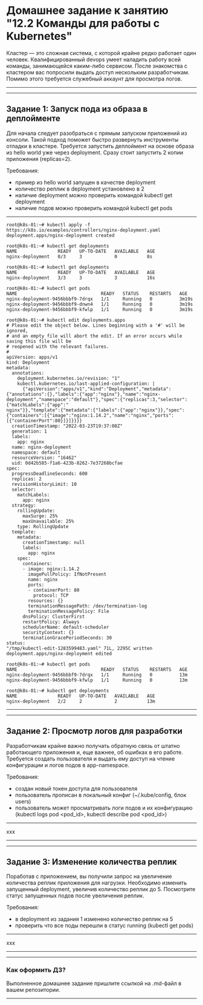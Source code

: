 # Домашнее задание к занятию "12.2 Команды для работы с Kubernetes"
Кластер — это сложная система, с которой крайне редко работает один человек. Квалифицированный devops умеет наладить работу всей команды, занимающейся каким-либо сервисом.
После знакомства с кластером вас попросили выдать доступ нескольким разработчикам. Помимо этого требуется служебный аккаунт для просмотра логов.

---
---
## Задание 1: Запуск пода из образа в деплойменте
Для начала следует разобраться с прямым запуском приложений из консоли. Такой подход поможет быстро развернуть инструменты отладки в кластере. Требуется запустить деплоймент на основе образа из hello world уже через deployment. Сразу стоит запустить 2 копии приложения (replicas=2). 

Требования:
 * пример из hello world запущен в качестве deployment
 * количество реплик в deployment установлено в 2
 * наличие deployment можно проверить командой kubectl get deployment
 * наличие подов можно проверить командой kubectl get pods
---
```
root@k8s-01:~# kubectl apply -f https://k8s.io/examples/controllers/nginx-deployment.yaml
deployment.apps/nginx-deployment created
```
```
root@k8s-01:~# kubectl get deployments
NAME               READY   UP-TO-DATE   AVAILABLE   AGE
nginx-deployment   0/3     3            0           8s
```
```
root@k8s-01:~# kubectl get deployments
NAME               READY   UP-TO-DATE   AVAILABLE   AGE
nginx-deployment   3/3     3            3           16s
```
```
root@k8s-01:~# kubectl get pods
NAME                               READY   STATUS    RESTARTS   AGE
nginx-deployment-9456bbbf9-7drqx   1/1     Running   0          3m19s
nginx-deployment-9456bbbf9-dnwn4   1/1     Running   0          3m19s
nginx-deployment-9456bbbf9-kfwlp   1/1     Running   0          3m19s
```
```
root@k8s-01:~# kubectl edit deployments.apps
# Please edit the object below. Lines beginning with a '#' will be ignored,
# and an empty file will abort the edit. If an error occurs while saving this file will be
# reopened with the relevant failures.
#
apiVersion: apps/v1
kind: Deployment
metadata:
  annotations:
    deployment.kubernetes.io/revision: "1"
    kubectl.kubernetes.io/last-applied-configuration: |
      {"apiVersion":"apps/v1","kind":"Deployment","metadata":{"annotations":{},"labels":{"app":"nginx"},"name":"nginx-deployment","namespace":"default"},"spec":{"replicas":3,"selector":{"matchLabels":{"app":"
nginx"}},"template":{"metadata":{"labels":{"app":"nginx"}},"spec":{"containers":[{"image":"nginx:1.14.2","name":"nginx","ports":[{"containerPort":80}]}]}}}}
  creationTimestamp: "2022-03-23T19:37:08Z"
  generation: 1
  labels:
    app: nginx
  name: nginx-deployment
  namespace: default
  resourceVersion: "16462"
  uid: 0d42b585-f1a6-423b-8262-7e37268bcfae
spec:
  progressDeadlineSeconds: 600
  replicas: 2
  revisionHistoryLimit: 10
  selector:
    matchLabels:
      app: nginx
  strategy:
    rollingUpdate:
      maxSurge: 25%
      maxUnavailable: 25%
    type: RollingUpdate
  template:
    metadata:
      creationTimestamp: null
      labels:
        app: nginx
    spec:
      containers:
      - image: nginx:1.14.2
        imagePullPolicy: IfNotPresent
        name: nginx
        ports:
        - containerPort: 80
          protocol: TCP
        resources: {}
        terminationMessagePath: /dev/termination-log
        terminationMessagePolicy: File
      dnsPolicy: ClusterFirst
      restartPolicy: Always
      schedulerName: default-scheduler
      securityContext: {}
      terminationGracePeriodSeconds: 30
status:
"/tmp/kubectl-edit-1283599483.yaml" 71L, 2295C written                                                                                                                              
deployment.apps/nginx-deployment edited
```
```
root@k8s-01:~# kubectl get pods
NAME                               READY   STATUS    RESTARTS   AGE
nginx-deployment-9456bbbf9-7drqx   1/1     Running   0          13m
nginx-deployment-9456bbbf9-kfwlp   1/1     Running   0          13m
```  
```
root@k8s-01:~# kubectl get deployments
NAME               READY   UP-TO-DATE   AVAILABLE   AGE
nginx-deployment   2/2     2            2           13m
```
---
---
## Задание 2: Просмотр логов для разработки
Разработчикам крайне важно получать обратную связь от штатно работающего приложения и, еще важнее, об ошибках в его работе. 
Требуется создать пользователя и выдать ему доступ на чтение конфигурации и логов подов в app-namespace.

Требования: 
 * создан новый токен доступа для пользователя
 * пользователь прописан в локальный конфиг (~/.kube/config, блок users)
 * пользователь может просматривать логи подов и их конфигурацию (kubectl logs pod <pod_id>, kubectl describe pod <pod_id>)
---
xxx

---
---
## Задание 3: Изменение количества реплик 
Поработав с приложением, вы получили запрос на увеличение количества реплик приложения для нагрузки. Необходимо изменить запущенный deployment, увеличив количество реплик до 5. Посмотрите статус запущенных подов после увеличения реплик. 

Требования:
 * в deployment из задания 1 изменено количество реплик на 5
 * проверить что все поды перешли в статус running (kubectl get pods)
---
xxx

---
---

### Как оформить ДЗ?

Выполненное домашнее задание пришлите ссылкой на .md-файл в вашем репозитории.

---
